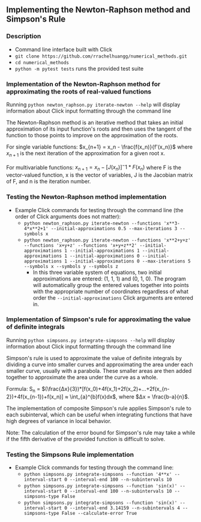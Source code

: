 ## Implementing the Newton-Raphson method and Simpson's Rule

### Description

- Command line interface built with Click
- `git clone https://github.com/rrachelhuangg/numerical_methods.git`
- `cd numerical_methods`
- `python -m pytest tests` runs the provided test suite

### Implementation of the Newton-Raphson method for approximating the roots of real-valued functions

Running `python newton_raphson.py iterate-newton --help` will display information about Click input formatting through the command line

The Newton-Raphson method is an iterative method that takes an initial approximation of its input function's roots and then uses the tangent of the function to those points to improve on the approximation of the roots.

For single variable functions: $x_{n+1} = x_n - \frac{f(x_n)}{f'(x_n)}$ where $x_{n+1}$ is the next iteration of the approximation for a given root x.

For multivariable functions: $x_{n+1} = x_n - [J(x_n)]^-1*F(x_n)$ where F is the vector-valued function, x is the vector of variables, J is the Jacobian matrix of F, and n is the iteration number. 

### Testing the Newton-Raphson method implementation
- Example Click commands for testing through the command line (the order of Click arguments does not matter):
  - `python newton_raphson.py iterate-newton --functions 'x**3-4*x**2+1' --initial-approximations 0.5 --max-iterations 3 --symbols x`
  - `python newton_raphson.py iterate-newton --functions 'x**2+y+z' --functions 'x+y+z' --functions 'x+y+z**2' --initial-approximations 1 --initial-approximations 1 --initial-approximations 1 --initial-approximations 0 --initial-approximations 1 --initial-approximations 0 --max-iterations 5 --symbols x --symbols y --symbols z`
    - In this three variable system of equations, two initial approximations are entered: (1, 1, 1) and (0, 1, 0). The program will automatically group the entered values together into points with the appropriate number of coordinates regardless of what order the `--initial-approximations` Click arguments are entered in.

### Implementation of Simpson's rule for approximating the value of definite integrals

Running `python simpsons.py integrate-simpsons --help` will display information about Click input formatting through the command line

Simpson's rule is used to approximate the value of definite integrals by dividing a curve into smaller curves and approximating the area under each smaller curve,
usually with a parabola. These smaller areas are then added together to approximate the area under the curve as a whole.

Formula: S<sub>n</sub> = $(\frac{∆x}{3})*[f(x_0)+4f(x_1)+2f(x_2)+...+2f(x_{n-2})+4f(x_{n-1})+f(x_n)] ≈ \int_{a}^{b}f(x)dx$, where $∆x = \frac{b-a}{n}$.

The implementation of composite Simpson's rule applies Simpson's rule to each subinterval, which can be useful when integrating functions that have high degrees of variance in local behavior.

Note: The calculation of the error bound for Simpson's rule may take a while if the fifth derivative of the provided function
is difficult to solve.

### Testing the Simpsons Rule implementation
- Example Click commands for testing through the command line:
  - `python simpsons.py integrate-simpsons --function '4**x' --interval-start 0 --interval-end 100 --n-subintervals 10`
  - `python simpsons.py integrate-simpsons --function 'sin(x)' --interval-start 0 --interval-end 100 --n-subintervals 10 --simpsons-type False`
  - `python simpsons.py integrate-simpsons --function 'sin(x)' --interval-start 0 --interval-end 3.14159 --n-subintervals 4 --simpsons-type False --calculate-error True`